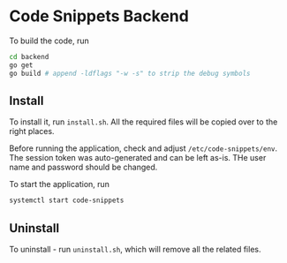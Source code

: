 # Code Snippets Backend

To build the code, run

```bash
cd backend
go get
go build # append -ldflags "-w -s" to strip the debug symbols
```

## Install

To install it, run `install.sh`. All the required files will be copied over to the right places.

Before running the application, check and adjust `/etc/code-snippets/env`. The session token was auto-generated and can be left as-is. THe user name and password should be changed.

To start the application, run

```bash
systemctl start code-snippets
```

## Uninstall

To uninstall - run `uninstall.sh`, which will remove all the related files.
